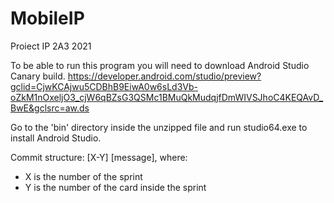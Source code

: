 # MobileIP
Proiect IP 2A3 2021

To be able to run this program you will need to download Android Studio Canary build.
https://developer.android.com/studio/preview?gclid=CjwKCAjwu5CDBhB9EiwA0w6sLd3Vb-oZkM1nOxeljO3_cjW6qBZsG3QSMc1BMuQkMudqjfDmWIVSJhoC4KEQAvD_BwE&gclsrc=aw.ds

Go to the 'bin' directory inside the unzipped file and run studio64.exe to install Android Studio.

Commit structure: [X-Y] [message], where:
  - X is the number of the sprint
  - Y is the number of the card inside the sprint
